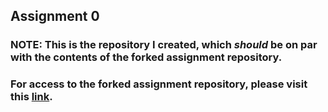 ## Assignment 0

### NOTE: This is the repository I created, which *should* be on par with the contents of the forked assignment repository. 

### For access to the forked assignment repository, please visit this [link](https://github.com/progintro/hw0-bilboy64/tree/main).